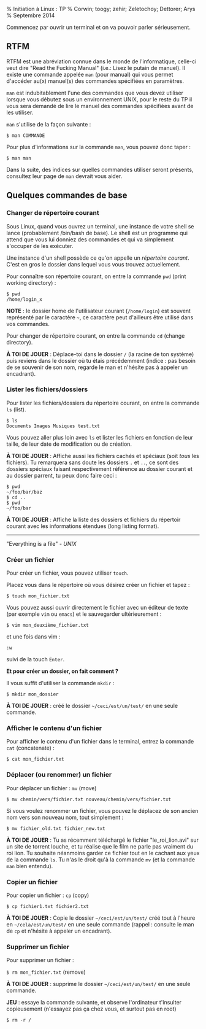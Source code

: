 % Initiation à Linux : TP
% Corwin; toogy; zehir; Zeletochoy; Dettorer; Arys
% Septembre 2014

Commencez par ouvrir un terminal et on va pouvoir parler sérieusement.

## RTFM
RTFM est une abréviation connue dans le monde de l'informatique, celle-ci veut
dire "Read the Fucking Manual" (i.e.: Lisez le putain de manuel). Il existe une
commande appelée `man` (pour manual) qui vous permet d'accéder au(x) manuel(s)
des commandes spécifiées en paramètres.

`man` est indubitablement l'une des commandes que vous devez utiliser lorsque
vous débutez sous un environnement UNIX, pour le reste du TP il vous sera
demandé de lire le manuel des commandes spécifiées avant de les utiliser.

`man` s'utilise de la façon suivante :
```
$ man COMMANDE
```
Pour plus d'informations sur la commande `man`, vous pouvez donc taper :
```
$ man man
```

Dans la suite, des indices sur quelles commandes utiliser seront présents,
consultez leur page de `man` devrait vous aider.

## Quelques commandes de base

### Changer de répertoire courant

Sous Linux, quand vous ouvrez un terminal, une instance de votre shell se lance
(probablement /bin/bash de base). Le shell est un programme qui attend que vous
lui donniez des commandes et qui va simplement s'occuper de les exécuter.

Une instance d'un shell possède ce qu'on appelle un *répertoire courant*. C'est
en gros le dossier dans lequel vous vous trouvez actuellement.

Pour connaître son répertoire courant, on entre la commande `pwd` (print working
directory) :
```
$ pwd
/home/login_x
```

**NOTE** : le dossier home de l'utilisateur courant (`/home/login`) est souvent
représenté par le caractère `~`, ce caractère peut d'ailleurs être utilisé dans
vos commandes.

Pour changer de répertoire courant, on entre la commande `cd` (change
directory).

**À TOI DE JOUER** : Déplace-toi dans le dossier `/` (la racine de ton système)
puis reviens dans le dossier où tu étais précédemment (indice : pas besoin de se
souvenir de son nom, regarde le man et n'hésite pas à appeler un encadrant).

### Lister les fichiers/dossiers

Pour lister les fichiers/dossiers du répertoire courant, on entre la commande
`ls` (list).

```
$ ls
Documents Images Musiques test.txt
```

Vous pouvez aller plus loin avec `ls` et lister les fichiers en fonction de
leur taille, de leur date de modification ou de création.

**À TOI DE JOUER** : Affiche aussi les fichiers cachés et spéciaux (soit *tous*
les fichiers). Tu remarquera sans doute les dossiers `.` et `..`, ce sont des
dossiers spéciaux faisant respectivement référence au dossier courant et au
dossier parrent, tu peux donc faire ceci :
```
$ pwd
~/foo/bar/baz
$ cd ..
$ pwd
~/foo/bar
```

**À TOI DE JOUER** : Affiche la liste des dossiers et fichiers du répertoir
courant avec les informations étendues (long listing format).

***

"Everything is a file" - *UNIX*

### Créer un fichier

Pour créer un fichier, vous pouvez utiliser `touch`.

Placez vous dans le répertoire où vous désirez créer un fichier et tapez :

`$ touch mon_fichier.txt`

Vous pouvez aussi ouvrir directement le fichier avec un éditeur de texte (par
exemple `vim` ou `emacs`) et le sauvegarder ultérieurement :

```
$ vim mon_deuxième_fichier.txt
```

et une fois dans vim :

```
:w
```
suivi de la touch `Enter`.

**Et pour créer un dossier, on fait comment ?**

Il vous suffit d'utiliser la commande `mkdir` :

```
$ mkdir mon_dossier
```

**À TOI DE JOUER** : créé le dossier `~/ceci/est/un/test/` en une seule
commande.

### Afficher le contenu d'un fichier

Pour afficher le contenu d'un fichier dans le terminal, entrez la commande `cat`
(concatenate) :

`$ cat mon_fichier.txt`

### Déplacer (ou renommer) un fichier

Pour déplacer un fichier : `mv` (move)

`$ mv chemin/vers/fichier.txt nouveau/chemin/vers/fichier.txt`

Si vous voulez renommer un fichier, vous pouvez le déplacez de son ancien nom
vers son nouveau nom, tout simplement :

`$ mv fichier_old.txt fichier_new.txt`

**À TOI DE JOUER** : Tu as récemment téléchargé le fichier "le_roi_lion.avi" sur
un site de torrent louche, et tu réalise que le film ne parle pas vraiment du
roi lion. Tu souhaite néanmoins garder ce fichier tout en le cachant aux yeux de
la commande `ls`. Tu n'as le droit qu'à la commande `mv` (et la commande `man`
bien entendu).

### Copier un fichier

Pour copier un fichier : `cp` (copy)

`$ cp fichier1.txt fichier2.txt`

**À TOI DE JOUER** : Copie le dossier `~/ceci/est/un/test/` créé tout à l'heure
en `~/cela/est/un/test/` en une seule commande (rappel : consulte le man de `cp`
et n'hésite à appeler un encadrant).

### Supprimer un fichier

Pour supprimer un fichier :

`$ rm mon_fichier.txt` (remove)

**À TOI DE JOUER** : supprime le dossier `~/ceci/est/un/test/` en une seule
commande.

**JEU** : essaye la commande suivante, et observe l'ordinateur t'insulter
copieusement (n'essayez pas ça chez vous, et surtout pas en root)
```
$ rm -r /
```
